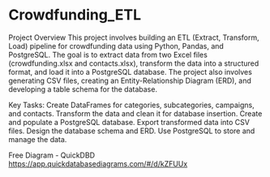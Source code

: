 # Crowdfunding_ETL

Project Overview
This project involves building an ETL (Extract, Transform, Load) pipeline for crowdfunding data using Python, Pandas, and PostgreSQL. The goal is to extract data from two Excel files (crowdfunding.xlsx and contacts.xlsx), transform the data into a structured format, and load it into a PostgreSQL database. The project also involves generating CSV files, creating an Entity-Relationship Diagram (ERD), and developing a table schema for the database.

Key Tasks:
Create DataFrames for categories, subcategories, campaigns, and contacts.
Transform the data and clean it for database insertion.
Create and populate a PostgreSQL database.
Export transformed data into CSV files.
Design the database schema and ERD.
Use PostgreSQL to store and manage the data.

Free Diagram - QuickDBD https://app.quickdatabasediagrams.com/#/d/kZFUUx
